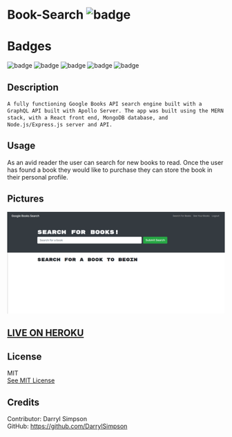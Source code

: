 # Book-Search ![badge](https://img.shields.io/badge/License-MIT-red)

# Badges

![badge](https://img.shields.io/badge/Javascript-%20-red)
![badge](https://img.shields.io/badge/HTML-%20-red)
![badge](https://img.shields.io/badge/ES6-%20-red)
![badge](https://img.shields.io/badge/Bootstrap-%20-red)
![badge](https://img.shields.io/badge/Node.js-%20-red)



  ## Description
    A fully functioning Google Books API search engine built with a GraphQL API built with Apollo Server. The app was built using the MERN stack, with a React front end, MongoDB database, and Node.js/Express.js server and API.

 ## Usage
 As an avid reader the user can search for new books to read. Once the user has found a book they would like to purchase they can store the book in their personal profile.

  <!-- ## Table of Contents

  * [Pcitures](#pictures)
  * [License](#license)
  * [Credits](#credits) -->

  
  ## Pictures

  ![ScreenShot1of1](client/public/image01.png)
  

  ## <a href="https://book-search-ds.herokuapp.com/">LIVE ON HEROKU</a>

      
  ## License
  MIT
  <br>
  [See MIT License](https://choosealicense.com/licenses/mit)



 ## Credits
    
  Contributor: Darryl Simpson  
  GitHub: https://github.com/DarrylSimpson
